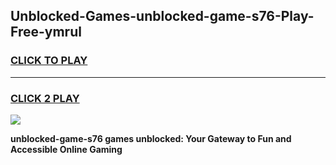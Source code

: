 
## Unblocked-Games-unblocked-game-s76-Play-Free-ymrul
<h3>
<a href="https://premium76.site?title=unblocked-game-s76&ref=21A">CLICK TO PLAY</a></h3>
<hr>

<h3>
<a href="https://premium76.site?title=unblocked-game-s76&ref=21A">CLICK 2 PLAY</a>
  
</h3>

<a href="https://premium76.site?title=unblocked-game-s76&ref=21A"><img src="https://clearcache.store/games.png"></a>


**unblocked-game-s76 games unblocked: Your Gateway to Fun and Accessible Online Gaming**
